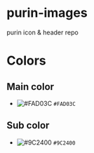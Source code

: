 # purin-images
purin icon &amp; header repo

# Colors

## Main color
- ![#FAD03C](https://placehold.it/15/FAD03C/000000?text=+) `#FAD03C`

## Sub color
- ![#9C2400](https://placehold.it/15/9C2400/000000?text=+) `#9C2400`
